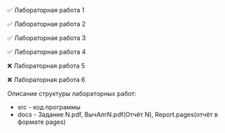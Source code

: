 ✅ Лабораторная работа 1

✅ Лабораторная работа 2

✅ Лабораторная работа 3

✅ Лабораторная работа 4

❌ Лабораторная работа 5

❌ Лабораторная работа 6



Описание структуры лабораторных работ:

-   src - код программы
-   docs -  Задание N.pdf, ВычАлгN.pdf(Отчёт N), Report.pages(отчёт в формате pages)